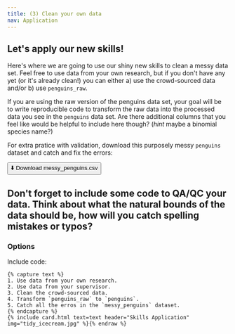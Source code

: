 ```yaml
---
title: (3) Clean your own data
nav: Application
---
```


## Let's apply our new skills!

Here's where we are going to use our shiny new skills to clean a messy data set. Feel free to use data from your own research, but if you don't have any yet (or it's already clean!) you can either a) use the crowd-sourced data and/or b) use `penguins_raw`.

If you are using the raw version of the penguins data set, your goal will be to write reproducible code to transform the raw data into the processed data you see in the `penguins` data set. Are there additional columns that you feel like would be helpful to include here though? (*hint* maybe a binomial species name?)

For extra pratice with validation, download this purposely messy `penguins` dataset and catch and fix the errors: 

<a href="content/data/messy_penguins.csv" download="messy_penguins.csv">
  <button>⬇️ Download messy_penguins.csv</button>
</a>


Don't forget to include some code to QA/QC your data. Think about what the natural bounds of the data should be, how will you catch spelling mistakes or typos?
---------

### Options

Include code:

```{% raw %}
{% capture text %}
1. Use data from your own research.
2. Use data from your supervisor.
3. Clean the crowd-sourced data.
4. Transform `penguins_raw` to `penguins`.
5. Catch all the erros in the `messy_penguins` dataset. 
{% endcapture %}
{% include card.html text=text header="Skills Application" img="tidy_icecream.jpg" %}{% endraw %}
```
